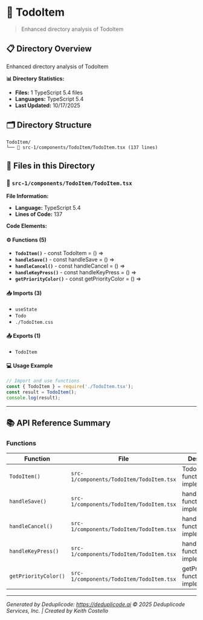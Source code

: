 # 📁 TodoItem

> Enhanced directory analysis of TodoItem

## 📋 Directory Overview

Enhanced directory analysis of TodoItem

**📊 Directory Statistics:**
- **Files:** 1 TypeScript 5.4 files
- **Languages:** TypeScript 5.4
- **Last Updated:** 10/17/2025

## 🗂 Directory Structure

```
TodoItem/
└── 📄 src-1/components/TodoItem/TodoItem.tsx (137 lines)
```

## 🎯 Files in this Directory

### 📄 `src-1/components/TodoItem/TodoItem.tsx`
**File Information:**
- **Language:** TypeScript 5.4
- **Lines of Code:** 137

**Code Elements:**

#### ⚙️ Functions (5)
- **`TodoItem()`** - const TodoItem = () =>
- **`handleSave()`** - const handleSave = () =>
- **`handleCancel()`** - const handleCancel = () =>
- **`handleKeyPress()`** - const handleKeyPress = () =>
- **`getPriorityColor()`** - const getPriorityColor = () =>

#### 📥 Imports (3)
- `useState`
- `Todo`
- `./TodoItem.css`

#### 📤 Exports (1)
- `TodoItem`

#### 💻 Usage Example
```ts
// Import and use functions
const { TodoItem } = require('./TodoItem.tsx');
const result = TodoItem();
console.log(result);
```

---

## 📚 API Reference Summary

### Functions
| Function | File | Description |
|----------|------|-------------|
| `TodoItem()` | `src-1/components/TodoItem/TodoItem.tsx` | TodoItem function implementation |
| `handleSave()` | `src-1/components/TodoItem/TodoItem.tsx` | handleSave function implementation |
| `handleCancel()` | `src-1/components/TodoItem/TodoItem.tsx` | handleCancel function implementation |
| `handleKeyPress()` | `src-1/components/TodoItem/TodoItem.tsx` | handleKeyPress function implementation |
| `getPriorityColor()` | `src-1/components/TodoItem/TodoItem.tsx` | getPriorityColor function implementation |

---

*Generated by Deduplicode: https://deduplicode.ai*
*© 2025 Deduplicode Services, Inc. | Created by Keith Costello*
